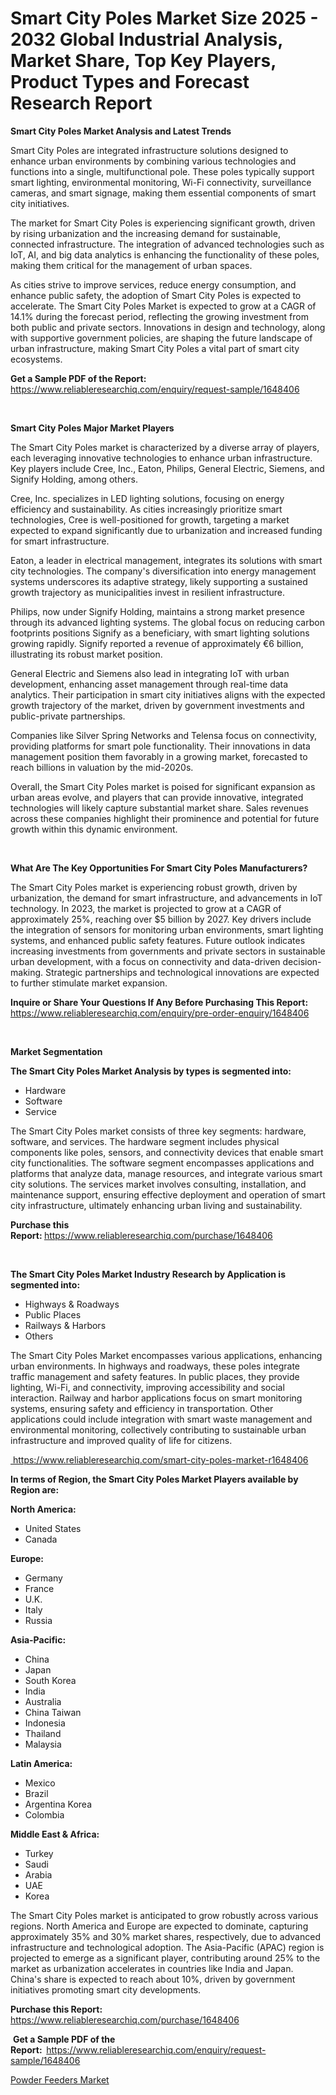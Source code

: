 <p><h1>Smart City Poles Market Size 2025 - 2032 Global Industrial Analysis, Market Share, Top Key Players, Product Types and Forecast Research Report</h1></p><p><strong>Smart City Poles Market Analysis and Latest Trends</strong></p>
<p><p>Smart City Poles are integrated infrastructure solutions designed to enhance urban environments by combining various technologies and functions into a single, multifunctional pole. These poles typically support smart lighting, environmental monitoring, Wi-Fi connectivity, surveillance cameras, and smart signage, making them essential components of smart city initiatives. </p><p>The market for Smart City Poles is experiencing significant growth, driven by rising urbanization and the increasing demand for sustainable, connected infrastructure. The integration of advanced technologies such as IoT, AI, and big data analytics is enhancing the functionality of these poles, making them critical for the management of urban spaces. </p><p>As cities strive to improve services, reduce energy consumption, and enhance public safety, the adoption of Smart City Poles is expected to accelerate. The Smart City Poles Market is expected to grow at a CAGR of 14.1% during the forecast period, reflecting the growing investment from both public and private sectors. Innovations in design and technology, along with supportive government policies, are shaping the future landscape of urban infrastructure, making Smart City Poles a vital part of smart city ecosystems.</p></p>
<p><strong>Get a Sample PDF of the Report:&nbsp;</strong> <a href="https://www.reliableresearchiq.com/enquiry/request-sample/1648406?utm_campaign=2244&utm_medium=2&utm_source=Github&utm_content=ia&utm_term=18022025&utm_id=smart-city-poles">https://www.reliableresearchiq.com/enquiry/request-sample/1648406</a></p>
<p>&nbsp;</p>
<p><strong>Smart City Poles Major Market Players</strong></p>
<p><p>The Smart City Poles market is characterized by a diverse array of players, each leveraging innovative technologies to enhance urban infrastructure. Key players include Cree, Inc., Eaton, Philips, General Electric, Siemens, and Signify Holding, among others.</p><p>Cree, Inc. specializes in LED lighting solutions, focusing on energy efficiency and sustainability. As cities increasingly prioritize smart technologies, Cree is well-positioned for growth, targeting a market expected to expand significantly due to urbanization and increased funding for smart infrastructure.</p><p>Eaton, a leader in electrical management, integrates its solutions with smart city technologies. The company's diversification into energy management systems underscores its adaptive strategy, likely supporting a sustained growth trajectory as municipalities invest in resilient infrastructure.</p><p>Philips, now under Signify Holding, maintains a strong market presence through its advanced lighting systems. The global focus on reducing carbon footprints positions Signify as a beneficiary, with smart lighting solutions growing rapidly. Signify reported a revenue of approximately €6 billion, illustrating its robust market position.</p><p>General Electric and Siemens also lead in integrating IoT with urban development, enhancing asset management through real-time data analytics. Their participation in smart city initiatives aligns with the expected growth trajectory of the market, driven by government investments and public-private partnerships.</p><p>Companies like Silver Spring Networks and Telensa focus on connectivity, providing platforms for smart pole functionality. Their innovations in data management position them favorably in a growing market, forecasted to reach billions in valuation by the mid-2020s.</p><p>Overall, the Smart City Poles market is poised for significant expansion as urban areas evolve, and players that can provide innovative, integrated technologies will likely capture substantial market share. Sales revenues across these companies highlight their prominence and potential for future growth within this dynamic environment.</p></p>
<p>&nbsp;</p>
<p><strong>What Are The Key Opportunities For Smart City Poles Manufacturers?</strong></p>
<p><p>The Smart City Poles market is experiencing robust growth, driven by urbanization, the demand for smart infrastructure, and advancements in IoT technology. In 2023, the market is projected to grow at a CAGR of approximately 25%, reaching over $5 billion by 2027. Key drivers include the integration of sensors for monitoring urban environments, smart lighting systems, and enhanced public safety features. Future outlook indicates increasing investments from governments and private sectors in sustainable urban development, with a focus on connectivity and data-driven decision-making. Strategic partnerships and technological innovations are expected to further stimulate market expansion.</p></p>
<p><strong>Inquire or Share Your Questions If Any Before Purchasing This Report:</strong> <a href="https://www.reliableresearchiq.com/enquiry/pre-order-enquiry/1648406?utm_campaign=2244&utm_medium=2&utm_source=Github&utm_content=ia&utm_term=18022025&utm_id=smart-city-poles">https://www.reliableresearchiq.com/enquiry/pre-order-enquiry/1648406</a></p>
<p>&nbsp;</p>
<p><strong>Market Segmentation</strong></p>
<p><strong>The Smart City Poles Market Analysis by types is segmented into:</strong></p>
<p><ul><li>Hardware</li><li>Software</li><li>Service</li></ul></p>
<p><p>The Smart City Poles market consists of three key segments: hardware, software, and services. The hardware segment includes physical components like poles, sensors, and connectivity devices that enable smart city functionalities. The software segment encompasses applications and platforms that analyze data, manage resources, and integrate various smart city solutions. The services market involves consulting, installation, and maintenance support, ensuring effective deployment and operation of smart city infrastructure, ultimately enhancing urban living and sustainability.</p></p>
<p><strong>Purchase this Report:&nbsp;</strong><a href="https://www.reliableresearchiq.com/purchase/1648406?utm_campaign=2244&utm_medium=2&utm_source=Github&utm_content=ia&utm_term=18022025&utm_id=smart-city-poles">https://www.reliableresearchiq.com/purchase/1648406</a></p>
<p>&nbsp;</p>
<p><strong>The Smart City Poles Market Industry Research by Application is segmented into:</strong></p>
<p><ul><li>Highways & Roadways</li><li>Public Places</li><li>Railways & Harbors</li><li>Others</li></ul></p>
<p><p>The Smart City Poles Market encompasses various applications, enhancing urban environments. In highways and roadways, these poles integrate traffic management and safety features. In public places, they provide lighting, Wi-Fi, and connectivity, improving accessibility and social interaction. Railway and harbor applications focus on smart monitoring systems, ensuring safety and efficiency in transportation. Other applications could include integration with smart waste management and environmental monitoring, collectively contributing to sustainable urban infrastructure and improved quality of life for citizens.</p></p>
<p><a href="https://www.reliableresearchiq.com/smart-city-poles-market-r1648406?utm_campaign=2244&utm_medium=2&utm_source=Github&utm_content=ia&utm_term=18022025&utm_id=smart-city-poles">&nbsp;https://www.reliableresearchiq.com/smart-city-poles-market-r1648406</a></p>
<p><strong>In terms of Region, the Smart City Poles Market Players available by Region are:</strong></p>
<p>
    <p> <strong> North America: </strong>
        <ul>
            <li>United States</li>
            <li>Canada</li>
        </ul>
        </p> 
    <p> <strong> Europe: </strong>
        <ul>
            <li>Germany</li>
            <li>France</li>
            <li>U.K.</li>
            <li>Italy</li>
            <li>Russia</li>
        </ul>
        </p> 
    <p> <strong> Asia-Pacific: </strong>
        <ul>
            <li>China</li>
            <li>Japan</li>
            <li>South Korea</li>
            <li>India</li>
            <li>Australia</li>
            <li>China Taiwan</li>
            <li>Indonesia</li>
            <li>Thailand</li>
            <li>Malaysia</li>
        </ul>
        </p> 
    <p> <strong> Latin America: </strong>
        <ul>
            <li>Mexico</li>
            <li>Brazil</li>
            <li>Argentina Korea</li>
            <li>Colombia</li>
        </ul>
        </p> 
    <p> <strong> Middle East & Africa: </strong>
        <ul>
            <li>Turkey</li>
            <li>Saudi</li>
            <li>Arabia</li>
            <li>UAE</li>
            <li>Korea</li>
        </ul>
    </p>
    </p>
<p><p>The Smart City Poles market is anticipated to grow robustly across various regions. North America and Europe are expected to dominate, capturing approximately 35% and 30% market shares, respectively, due to advanced infrastructure and technological adoption. The Asia-Pacific (APAC) region is projected to emerge as a significant player, contributing around 25% to the market as urbanization accelerates in countries like India and Japan. China's share is expected to reach about 10%, driven by government initiatives promoting smart city developments.</p></p>
<p><strong>Purchase this Report: </strong><a href="https://www.reliableresearchiq.com/purchase/1648406?utm_campaign=2244&utm_medium=2&utm_source=Github&utm_content=ia&utm_term=18022025&utm_id=smart-city-poles">https://www.reliableresearchiq.com/purchase/1648406</a></p>
<p>&nbsp;<strong>Get a Sample PDF of the Report:&nbsp;&nbsp;</strong><a href="https://www.reliableresearchiq.com/enquiry/request-sample/1648406?utm_campaign=2244&utm_medium=2&utm_source=Github&utm_content=ia&utm_term=18022025&utm_id=smart-city-poles">https://www.reliableresearchiq.com/enquiry/request-sample/1648406</a></p>
<p><strong></strong></p>
<p><p><a href="https://github.com/klindsey95/Market-Research-Report-List-1/blob/main/powder-feeders-market.md?utm_campaign=2244&utm_medium=2&utm_source=Github&utm_content=ia&utm_term=18022025&utm_id=smart-city-poles">Powder Feeders Market</a></p></p>